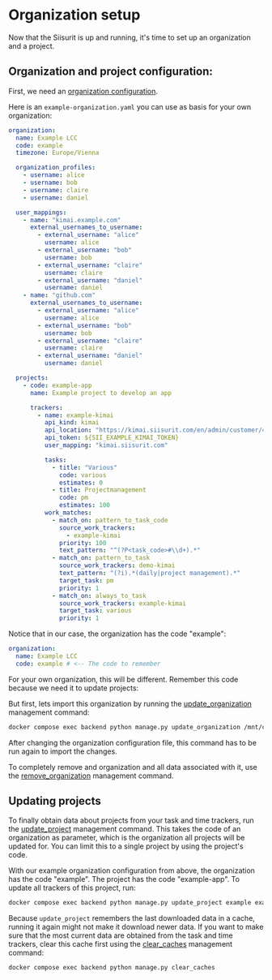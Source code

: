 # Organization setup

Now that the Siisurit is up and running, it's time to set up an organization and a project.

## Organization and project configuration:

First, we need an [organization configuration](../../user/configuration/organization-configuration.md).

Here is an `example-organization.yaml` you can use as basis for your own organization:

```yaml
organization:
  name: Example LCC
  code: example
  timezone: Europe/Vienna

  organization_profiles:
    - username: alice
    - username: bob
    - username: claire
    - username: daniel

  user_mappings:
    - name: "kimai.example.com"
      external_usernames_to_username:
        - external_username: "alice"
          username: alice
        - external_username: "bob"
          username: bob
        - external_username: "claire"
          username: claire
        - external_username: "daniel"
          username: daniel
    - name: "github.com"
      external_usernames_to_username:
        - external_username: "alice"
          username: alice
        - external_username: "bob"
          username: bob
        - external_username: "claire"
          username: claire
        - external_username: "daniel"
          username: daniel

  projects:
    - code: example-app
      name: Example project to develop an app

      trackers:
        - name: example-kimai
          api_kind: kimai
          api_location: "https://kimai.siisurit.com/en/admin/customer/4/details"
          api_token: ${SII_EXAMPLE_KIMAI_TOKEN}
          user_mapping: "kimai.siisurit.com"

          tasks:
            - title: "Various"
              code: various
              estimates: 0
            - title: Projectmanagement
              code: pm
              estimates: 100
          work_matches:
            - match_on: pattern_to_task_code
              source_work_trackers:
                - example-kimai
              priority: 100
              text_pattern: "^(?P<task_code>#\\d+).*"
            - match_on: pattern_to_task
              source_work_trackers: demo-kimai
              text_pattern: "(?i).*(daily|project management).*"
              target_task: pm
              priority: 1
            - match_on: always_to_task
              source_work_trackers: example-kimai
              target_task: various
              priority: 1
```

Notice that in our case, the organization has the code "example":

```yaml
organization:
  name: Example LCC
  code: example # <-- The code to remember
```

For your own organization, this will be different. Remember this code because we need it to update projects:

But first, lets import this organization by running the [update_organization](../commands/updape_organization.md) management command:

```bash
docker compose exec backend python manage.py update_organization /mnt/config/demo-organization.yaml
```

After changing the organization configuration file, this command has to be run again to import the changes.

To completely remove and organization and all data associated with it, use the [remove_organization](../commands/remove_organization.md) management command.

## Updating projects

To finally obtain data about projects from your task and time trackers, run the [update_project](../commands/update_project.md) management command. This takes the code of an organization as parameter, which is the organization all projects will be updated for. You can limit this to a single project by using the project's code.

With our example organization configuration from above, the organization has the code "example". The project has the code "example-app". To update all trackers of this project, run:

```bash
docker compose exec backend python manage.py update_project example example-app
```

Because `update_project` remembers the last downloaded data in a cache, running it again might not make it download newer data. If you want to make sure that the most current data are obtained from the task and time trackers, clear this cache first using the [clear_caches](../commands/clear_caches.md) management command:

```bash
docker compose exec backend python manage.py clear_caches
```
